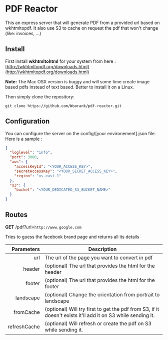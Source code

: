 PDF Reactor
===========

This an express server that will generate PDF from a provided url based on wkhtmltopdf.
It also use S3 to cache on request the pdf that won't change (like: invoices, ...)

## Install

First install **wkhtmltohtml** for your system from here :  [http://wkhtmltopdf.org/downloads.html](http://wkhtmltopdf.org/downloads.html)

**Note:** The Mac OSX version is buggy and will some time create image based pdfs instead of text based. Better to install it on a Linux.

Then simply clone the repository:   

`git clone https://github.com/Woorank/pdf-reactor.git`

## Configuration

You can configure the server on the config/[your environement].json file.
Here is a sample :

```json
{
  "loglevel": "info",
  "port": 3000,
  "aws": {
    "accessKeyId": "<YOUR_ACCESS_KEY>",
    "secretAccessKey": "<YOUR_SECRET_ACCESS_KEY>",
    "region": "us-east-1"
  },
  "s3": {
    "bucket": "<YOUR_DEDICATED_S3_BUCKET_NAME>"
  }
}
```

## Routes


**GET** /pdf?url=`http://www.google.com`

Tries to guess the facebook brand page and returns all its details


Parameters     | Description
--------------:| ---------------------------
url            | <string> The url of the page you want to convert in pdf
header         | (optional) <string> The url that provides the html for the header
footer         | (optional) <string> The url that provides the html for the footer
landscape      | (optional) <boolean> Change the orientation from portrait to landscape
fromCache      | (optional) <boolean> Will try first to get the pdf from S3, if it doesn't exists it'll add it on S3 while sending it.
refreshCache   | (optional) <boolean> Will refresh or create the pdf on S3 while sending it.
